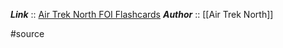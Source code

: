 ***Link***      :: [Air Trek North FOI Flashcards](https://www.airtreknorth.com/uploads/4/7/2/4/4724302/cfi_flashcards.pdf)
***Author*** :: [[Air Trek North]]

#source

